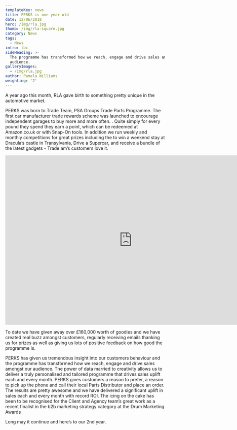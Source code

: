 ```yaml
---
templateKey: news
title: PERKS is one year old
date: 12/06/2018
hero: /img/rla.jpg
thumb: /img/rla-square.jpg
category: News
tags:
  - News
intro: tbc
sideHeading: >-
  The programme has transformed how we reach, engage and drive sales amongst our
  audience.
galleryImages:
  - /img/rla.jpg
author: Pamela Williams
weighting: '2'
---
```

A year ago this month, RLA gave birth to something pretty unique in the automotive market.

PERKS was born to Trade Team, PSA Groups Trade Parts Programme.  The first car manufacturer trade rewards scheme was launched to encourage   independent garages to buy more and more often. .  Quite simply for every pound they spend they earn a point, which can be redeemed at Amazon.co.uk or with Snap-On tools.  In addition we run weekly and monthly competitions for great prizes including the to win a weekend stay at Dracula’s castle in Transylvania, Drive a Supercar, and receive a bundle of the latest gadgets - Trade am’s customers love it.   

<iframe src="https://player.vimeo.com/video/244981294?title=0&byline=0&portrait=0" width="800" height="534" frameborder="0" webkitallowfullscreen mozallowfullscreen allowfullscreen></iframe>

To date we have given away over £160,000 worth of goodies and we have created real buzz amongst customers, regularly receiving emails thanking us for prizes as well as giving us lots of positive feedback on how good the programme is.

PERKS has given us tremendous insight into our customers behaviour and the programme has transformed how we reach, engage and drive sales amongst our audience.  The power of data married to creativity allows us to deliver a truly  personalised and tailored programme  that drives sales uplift each and every month. PERKS gives customers a reason to prefer, a reason to pick up the phone and call their local Parts Distributor and place an order. The results are pretty awesome and we have delivered a significant uplift in sales each and every month with record ROI. The icing on the cake has been to be recognised for the Client and Agency team’s great work  as a recent finalist in the b2b marketing strategy category at the Drum Marketing Awards

 Long may it continue and here’s to our 2nd year.
